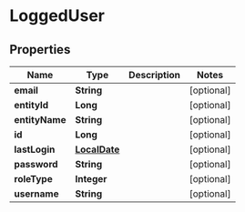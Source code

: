 
# LoggedUser

## Properties
Name | Type | Description | Notes
------------ | ------------- | ------------- | -------------
**email** | **String** |  |  [optional]
**entityId** | **Long** |  |  [optional]
**entityName** | **String** |  |  [optional]
**id** | **Long** |  |  [optional]
**lastLogin** | [**LocalDate**](LocalDate.md) |  |  [optional]
**password** | **String** |  |  [optional]
**roleType** | **Integer** |  |  [optional]
**username** | **String** |  |  [optional]



